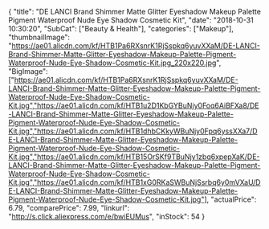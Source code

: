 {
	"title": "DE LANCI Brand Shimmer Matte Glitter Eyeshadow Makeup Palette Pigment Waterproof Nude Eye Shadow Cosmetic Kit",
	"date": "2018-10-31 10:30:20",
	"SubCat": ["Beauty & Health"],
	"categories": ["Makeup"],
	"thumbnailImage": "https://ae01.alicdn.com/kf/HTB1Pa6RXsnrK1RjSspkq6yuvXXaM/DE-LANCI-Brand-Shimmer-Matte-Glitter-Eyeshadow-Makeup-Palette-Pigment-Waterproof-Nude-Eye-Shadow-Cosmetic-Kit.jpg_220x220.jpg",
	"BigImage": ["https://ae01.alicdn.com/kf/HTB1Pa6RXsnrK1RjSspkq6yuvXXaM/DE-LANCI-Brand-Shimmer-Matte-Glitter-Eyeshadow-Makeup-Palette-Pigment-Waterproof-Nude-Eye-Shadow-Cosmetic-Kit.jpg","https://ae01.alicdn.com/kf/HTB1u2D1KbGYBuNjy0Foq6AiBFXa8/DE-LANCI-Brand-Shimmer-Matte-Glitter-Eyeshadow-Makeup-Palette-Pigment-Waterproof-Nude-Eye-Shadow-Cosmetic-Kit.jpg","https://ae01.alicdn.com/kf/HTB1dhbCKkyWBuNjy0Fpq6yssXXa7/DE-LANCI-Brand-Shimmer-Matte-Glitter-Eyeshadow-Makeup-Palette-Pigment-Waterproof-Nude-Eye-Shadow-Cosmetic-Kit.jpg","https://ae01.alicdn.com/kf/HTB15OrSKf9TBuNjy1zbq6xpepXaK/DE-LANCI-Brand-Shimmer-Matte-Glitter-Eyeshadow-Makeup-Palette-Pigment-Waterproof-Nude-Eye-Shadow-Cosmetic-Kit.jpg","https://ae01.alicdn.com/kf/HTB1xG0RKaSWBuNjSsrbq6y0mVXaU/DE-LANCI-Brand-Shimmer-Matte-Glitter-Eyeshadow-Makeup-Palette-Pigment-Waterproof-Nude-Eye-Shadow-Cosmetic-Kit.jpg"],
	"actualPrice": 6.79,
	"comparePrice": 7.99,
	"linkurl": "http://s.click.aliexpress.com/e/bwiEUMus",
	"inStock": 54
}
